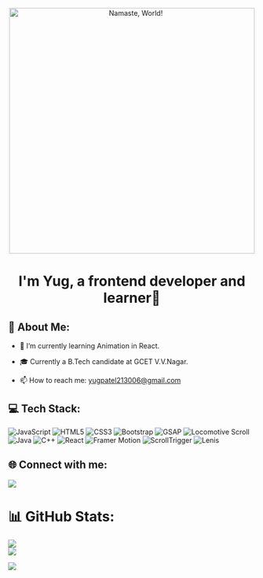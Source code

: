 <p align="center">
  <img src="https://user-images.githubusercontent.com/74038190/226190894-18e959ba-d458-4a94-ac44-790190f2a947.gif" alt="Namaste, World!" style="width: 500px; max-width: 100%; display: inline-block;"/>
</p>

<h1 align="center">I'm Yug, a frontend developer and learner🚀</h1>

<h2>💫 About Me:</h2>

- 🌱 I’m currently learning Animation in React.
  
- 🎓 Currently a B.Tech candidate at GCET V.V.Nagar.
  
- 📫 How to reach me: yugpatel213006@gmail.com

## 💻 Tech Stack:
![JavaScript](https://img.shields.io/badge/javascript-%23323330.svg?style=for-the-badge&logo=javascript&logoColor=%23F7DF1E) ![HTML5](https://img.shields.io/badge/html5-%23E34F26.svg?style=for-the-badge&logo=html5&logoColor=white) ![CSS3](https://img.shields.io/badge/css3-%231572B6.svg?style=for-the-badge&logo=css3&logoColor=white) ![Bootstrap](https://img.shields.io/badge/bootstrap-%23563D7C.svg?style=for-the-badge&logo=bootstrap&logoColor=white) ![GSAP](https://img.shields.io/badge/gsap-%2388CE02.svg?style=for-the-badge&logo=greensock&logoColor=white) ![Locomotive Scroll](https://img.shields.io/badge/locomotive%20scroll-%23000000.svg?style=for-the-badge&logoColor=white)
 ![Java](https://img.shields.io/badge/java-%23ED8B00.svg?style=for-the-badge&logo=java&logoColor=white) ![C++](https://img.shields.io/badge/c++-%2300599C.svg?style=for-the-badge&logo=c%2B%2B&logoColor=white) ![React](https://img.shields.io/badge/react-%2320232a.svg?style=for-the-badge&logo=react&logoColor=%2361DAFB) ![Framer Motion](https://img.shields.io/badge/framer%20motion-%23333.svg?style=for-the-badge&logo=framer&logoColor=white) ![ScrollTrigger](https://img.shields.io/badge/ScrollTrigger-%2388CE02.svg?style=for-the-badge&logo=greensock&logoColor=white) ![Lenis](https://img.shields.io/badge/lenis-%23000000.svg?style=for-the-badge&logoColor=white)




## 🌐 Connect with me:
<p align="left">

<a href = "https://x.com/yugpatel__"><img src="https://img.icons8.com/fluent/48/000000/twitter.png"/></a>

</p>
  
# 📊 GitHub Stats:
![](https://github-readme-stats.vercel.app/api?username=yugp21&theme=dark&hide_border=false&include_all_commits=false&count_private=false)<br/>
![](https://github-readme-streak-stats.herokuapp.com/?user=yugp21&theme=dark&hide_border=false)<br/>
  
  [![](https://visitcount.itsvg.in/api?id=yugp21&label=Profile%20Views&color=0&icon=4&pretty=true)](https://github-visitor-counter-pro.vercel.app)
  
</div>
